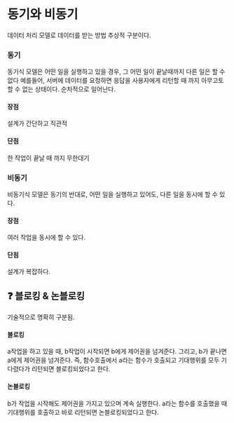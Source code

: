 # 동기와 비동기

데이터 처리 모델로 데이터를 받는 방법
추상적 구분이다.

### 동기

동기식 모델은
어떤 일을 실행하고 있을 경우, 그 어떤 일이 끝날때까지 다른 일은 할 수 없다
예를들어, 서버에 데이터를 요청하면 응답을 사용자에게 리턴할 때 까지 아무고토 할 수 없는 상태이다.
순차적으로 일어난다.

#### 장점

설계가 간단하고 직관적

#### 단점

한 작업이 끝날 때 까지 무한대기

### 비동기

비동기식 모델은
동기의 반대로, 어떤 일을 실행하고 있어도, 다른 일을 동시에 할 수 있다.

#### 장점

여러 작업을 동시에 할 수 있다.

#### 단점

설계가 복잡하다.

## ❓ 블로킹 & 논블로킹

기술적으로 명확히 구분됨.

#### 블로킹

a작업을 하고 있을 때, b작업이 시작되면 b에게 제어권을 넘겨준다.
그리고, b가 끝나면 a에게 제어권을 넘겨준다.
즉, 함수호출에서 a라는 함수가 호출되고 기대행위를 모두 기다렸다가 리턴되면 블로킹되었다고 한다.

#### 논블로킹

b가 작업을 시작해도 제어권을 가지고 있으며 계속 실행한다.
a라는 함수를 호출했을 때 기대행위를 호출하고 바로 리턴되면 논블로킹되었다고 한다.
